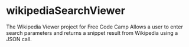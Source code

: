 # wikipediaSearchViewer
The Wikipedia Viewer project for Free Code Camp
Allows a user to enter search parameters and returns a snippet result from Wikipedia using a JSON call.
